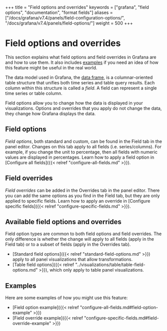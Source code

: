 +++
title = "Field options and overrides"
keywords = ["grafana", "field options", "documentation", "format fields"]
aliases = ["/docs/grafana/v7.4/panels/field-configuration-options/", "/docs/grafana/v7.4/panels/field-options/"]
weight = 500
+++

# Field options and overrides

This section explains what field options and field overrides in Grafana are and how to use them. It also includes [examples](#examples) if you need an idea of how this feature might be useful in the real world.

The data model used in Grafana, the [data frame](https://grafana.com/developers/plugin-tools/introduction/data-frames), is a columnar-oriented table structure that unifies both time series and table query results. Each column within this structure is called a _field_. A field can represent a single time series or table column.

Field options allow you to change how the data is displayed in your visualizations. Options and overrides that you apply do not change the data, they change how Grafana displays the data.

## Field options

_Field options_, both standard and custom, can be found in the Field tab in the panel editor. Changes on this tab apply to all fields (i.e. series/columns). For example, if you change the unit to percentage, then all fields with numeric values are displayed in percentages. Learn how to apply a field option in [Configure all fields]({{< relref "configure-all-fields.md" >}}).

## Field overrides

_Field overrides_ can be added in the Overrides tab in the panel editor. There you can add the same options as you find in the Field tab, but they are only applied to specific fields. Learn how to apply an override in [Configure specific fields]({{< relref "configure-specific-fields.md" >}}).

## Available field options and overrides

Field option types are common to both field options and field overrides. The only difference is whether the change will apply to all fields (apply in the Field tab) or to a subset of fields (apply in the Overrides tab).

- [Standard field options]({{< relref "standard-field-options.md" >}}) apply to all panel visualizations that allow transformations.
- [Table field options]({{< relref "../visualizations/table/table-field-options.md" >}}), which only apply to table panel visualizations.

## Examples

Here are some examples of how you might use this feature:

- [Field option example]({{< relref "configure-all-fields.md#field-option-example" >}})
- [Field override example]({{< relref "configure-specific-fields.md#field-override-example" >}})

